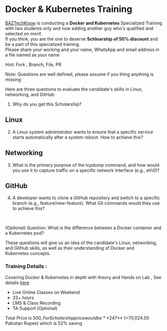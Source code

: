 # Docker & Kubernetes Training

[BAZTechKnow](https://baztechknow.com/) is conducting a **Docker and Kubernetes** Specialized Training with two students only and now adding another guy who's qualified and selected on _merit_. <br>
If you think, you are the one to deserve **Schloarship of 50% discount** and be a part of this specialized training. 
<br>
Please share your working and your name, WhatsApp and email address in a file named as your name <br>

Hint:  Fork , Branch, File,  PR 

Note:
Questions are well defined, please assume if you thing anything is missing 

Here are three questions to evaluate the candidate's skills in Linux, networking, and GitHub:

1. Why do you get this Scholarship?

## Linux
2. A Linux system administrator wants to ensure that a specific service starts automatically after a system reboot. How to achieve this?

## Networking
3. What is the primary purpose of the tcpdump command, and how would you use it to capture traffic on a specific network interface (e.g., eth0)?

## GitHub
4. A developer wants to clone a GitHub repository and switch to a specific branch (e.g., feature/new-feature). What Git commands would they use to achieve this?
<br>


(Optional)
Question: What is the difference between a Docker container and a Kubernetes pod?

These questions will give us an idea of the candidate's Linux, networking, and GitHub skills, as well as their understanding of Docker and Kubernetes concepts.


### Training Details :
Covering Docker & Kubernetes in depth with theory and Hands on Lab , See details [here](https://github.com/baztesting/D-K_Training/blob/main/training_content.md) 
- Live Online Classes on Weekend
- 32+ hours
- LMS & Class Recording
- TA Support (Optional)

Total Price is $500, For Scholarship price would be **$247** (=70,024.50 Pakistan Rupee) which is 52% saving

